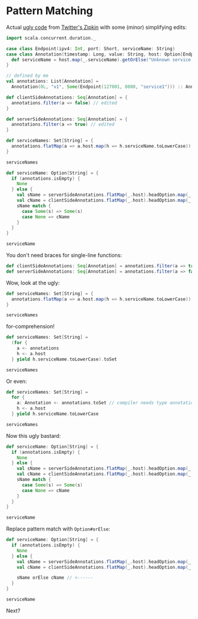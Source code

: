 # Pattern Matching

Actual [ugly code](https://github.com/twitter/zipkin/blob/master/zipkin-common/src/main/scala/com/twitter/zipkin/common/Span.scala) from [Twitter's Zipkin](https://github.com/twitter/zipkin) with some (minor) simplifying edits:

```scala
import scala.concurrent.duration._

case class Endpoint(ipv4: Int, port: Short, serviceName: String)
case class Annotation(timestamp: Long, value: String, host: Option[Endpoint], duration: Option[Duration] = None) {
  def serviceName = host.map(_.serviceName).getOrElse("Unknown service name")
}

// defined by me
val annotations: List[Annotation] =
  Annotation(0L, "v1", Some(Endpoint(127001, 8080, "service1"))) :: Annotation(1L, "v2", Some(Endpoint(127001, 8080, "service1"))) :: Annotation(2L, "v3", None) :: Nil

def clientSideAnnotations: Seq[Annotation] = {
  annotations.filter(a => false) // edited
}

def serverSideAnnotations: Seq[Annotation] = {
  annotations.filter(a => true) // edited
}

def serviceNames: Set[String] = {
  annotations.flatMap(a => a.host.map(h => h.serviceName.toLowerCase)).toSet
}

serviceNames

def serviceName: Option[String] = {
  if (annotations.isEmpty) {
    None
  } else {
    val sName = serverSideAnnotations.flatMap(_.host).headOption.map(_.serviceName)
    val cName = clientSideAnnotations.flatMap(_.host).headOption.map(_.serviceName)
    sName match {
      case Some(s) => Some(s)
      case None => cName
    }
  }
}

serviceName
```

You don't need braces for single-line functions:

```scala
def clientSideAnnotations: Seq[Annotation] = annotations.filter(a => true)
def serverSideAnnotations: Seq[Annotation] = annotations.filter(a => false)
```

Wow, look at the ugly:

```scala
def serviceNames: Set[String] = {
  annotations.flatMap(a => a.host.map(h => h.serviceName.toLowerCase)).toSet
}

serviceNames
```

for-comprehension!

```scala
def serviceNames: Set[String] =
  (for {
    a <- annotations
    h <- a.host
  } yield h.serviceName.toLowerCase).toSet

serviceNames
```

Or even:

```scala
def serviceNames: Set[String] =
  for {
    a: Annotation <- annotations.toSet // compiler needs type annotation, boo!
    h <- a.host
  } yield h.serviceName.toLowerCase

serviceNames
```

Now this ugly bastard:

```scala
def serviceName: Option[String] = {
  if (annotations.isEmpty) {
    None
  } else {
    val sName = serverSideAnnotations.flatMap(_.host).headOption.map(_.serviceName)
    val cName = clientSideAnnotations.flatMap(_.host).headOption.map(_.serviceName)
    sName match {
      case Some(s) => Some(s)
      case None => cName
    }
  }
}

serviceName
```

Replace pattern match with `Option#orElse`:

```scala
def serviceName: Option[String] = {
  if (annotations.isEmpty) {
    None
  } else {
    val sName = serverSideAnnotations.flatMap(_.host).headOption.map(_.serviceName)
    val cName = clientSideAnnotations.flatMap(_.host).headOption.map(_.serviceName)

    sName orElse cName // <------
  }
}

serviceName
```

Next?